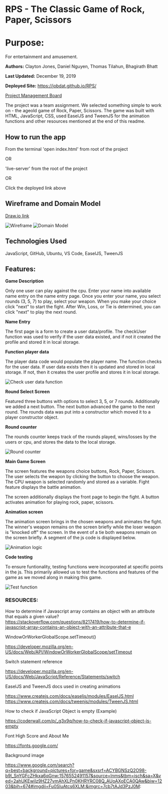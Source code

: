 # RPS - The Classic Game of Rock, Paper, Scissors

# Purpose: 

For entertainment and amusement.

**Authors:**  Clayton Jones, Daniel Nguyen, Thomas Tilahun, Bhagirath Bhatt

**Last Updated:** December 19, 2019

**Deployed Site:** []()https://jobdat.github.io/RPS/

[Project Management Board](https://github.com/JoBdaT/RPS/projects/1?add_cards_query=is%3Aopen)

The project was a team assignment. We selected something simple to work on - the ageold game of Rock, Paper, Scissors.
The game was built with HTML, JavaScript, CSS, used EaselJS and TweenJS for the animation functions and other resources mentioned at the end of this readme.

## How to run the app

From the terminal 'open index.html' from root of the project 

OR

'live-server' from the root of the project

OR

Click the deployed link above

## Wireframe and Domain Model
[Draw.io link](https://www.draw.io/?lightbox=1&highlight=0000ff&edit=_blank&layers=1&nav=1&title=RPS%20Domain%20Model#Uhttps%3A%2F%2Fdrive.google.com%2Fuc%3Fid%3D1qsFy7ZC1622AbrokXZIPdc7PhxIug0WR%26export%3Ddownload)

![Wireframe](img-README/Wire2.PNG)
![Domain Model](img-README/Wireframe.PNG)

## Technologies Used

JavaScript,
GitHub,
Ubuntu,
VS Code,
EaselJS,
TweenJS


## Features:

**Game Description**

Only one user can play against the cpu.
Enter your name into available name entry on the name entry page.
Once you enter your name, you select rounds (3, 5, 7) to play, select your weapon.
When you make your choice click "next" to start the fight.
After Win, Loss, or Tie is determined, you can click "next" to play the next round.

**Name Entry**

The first page is a form to create a user data/profile. The checkUser function was used to verify if the user data existed, and if not it created the profile and stored it in local storage.

**Function player data**

The player data code would populate the player name. The function checks for the user data. If user data exists then it is updated and stored in local storage. If not, then it creates the user profile and stores it in local storage. 

![Check user data function](img-README/CheckUserDATA.PNG)

**Round Select Screen**

Featured three buttons with options to select 3, 5, or 7 rounds. Additionally we added a next button. The next button advanced the game to the next round. The rounds data was put into a constructor which moved it to a player constructor object.

**Round counter**

The rounds counter keeps track of the rounds played, wins/losses by the users or cpu, and stores the data to the local storage.

![Round counter](img-README/Rounds_counter.PNG)

**Main Game Screen**


The screen features the weapons choice buttons, Rock, Paper, Scissors. The user selects the weapon by clicking the button to choose the weapon. The CPU weapon is selected randomly and stored as a variable. Fight feature displays the battle animation. 

The screen additionally displays the front page to begin the fight. A button activates animation for playing rock, paper, scissors.
 
**Animation screen**

The animation screen brings in the chosen weapons and animates the fight. The winner's weapon remains on the screen briefly while the loser weapon is "knocked off" the screen. In the event of a tie both weapons remain on the screen briefly. A segment of the js code is displayed below.

![Animation logic](img-README/Logic.PNG)

**Code testing** 

To ensure funtionality, testing functions were incorporated at specific points in the js. This primarily allowed us to test the functions and features of the game as we moved along in making this game.

![Test function](img-README/Test.PNG)


### RESOURCES:

How to determine if Javascript array contains an object with an attribute that equals a given value?
https://stackoverflow.com/questions/8217419/how-to-determine-if-javascript-array-contains-an-object-with-an-attribute-that-e


WindowOrWorkerGlobalScope.setTimeout()

https://developer.mozilla.org/en-US/docs/Web/API/WindowOrWorkerGlobalScope/setTimeout


Switch statement reference

https://developer.mozilla.org/en-US/docs/Web/JavaScript/Reference/Statements/switch


EaselJS and TweenJS docs used in creating animations

https://www.createjs.com/docs/easeljs/modules/EaselJS.html
https://www.createjs.com/docs/tweenjs/modules/TweenJS.html

How to check if JavaScript Object is empty (Example)

https://coderwall.com/p/_g3x9q/how-to-check-if-javascript-object-is-empty

Font High Score and About Me

https://fonts.google.com/

Background image

https://www.google.com/search?q=best+background+pictures+for+game&sxsrf=ACYBGNSzQ2O98-b9l_SnYGFcZHkxa6qGnw:1576552491157&source=lnms&tbm=isch&sa=X&ved=2ahUKEwiIz9HZ27vmAhXLPn0KHRYRC08Q_AUoAXoECA0QAw&biw=1203&bih=674#imgdii=Fu0SIuAtcs6XLM:&imgrc=7cb7tAJd3PzJ0M:
